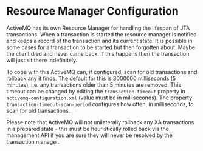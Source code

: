 Resource Manager Configuration
==============================

ActiveMQ has its own Resource Manager for handling the lifespan of JTA
transactions. When a transaction is started the resource manager is
notified and keeps a record of the transaction and its current state. It
is possible in some cases for a transaction to be started but then
forgotten about. Maybe the client died and never came back. If this
happens then the transaction will just sit there indefinitely.

To cope with this ActiveMQ can, if configured, scan for old transactions
and rollback any it finds. The default for this is 3000000 milliseconds
(5 minutes), i.e. any transactions older than 5 minutes are removed.
This timeout can be changed by editing the `transaction-timeout`
property in `activemq-configuration.xml` (value must be in
milliseconds). The property `transaction-timeout-scan-period` configures
how often, in milliseconds, to scan for old transactions.

Please note that ActiveMQ will not unilaterally rollback any XA
transactions in a prepared state - this must be heuristically rolled
back via the management API if you are sure they will never be resolved
by the transaction manager.
